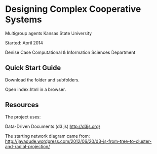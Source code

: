 Designing Complex Cooperative Systems
=========

Multigroup agents
Kansas State University 
              
Started:  April 2014
   
Denise Case 
Computational & Information Sciences Department


Quick Start Guide
-----------------

Download the folder and subfolders. 
   
Open index.html in a browser.
 

 
Resources
-----------------------

The project uses:

Data-Driven Documents (d3.js)
http://d3js.org/

The starting network diagram came from:
http://javadude.wordpress.com/2012/06/20/d3-js-from-tree-to-cluster-and-radial-projection/









